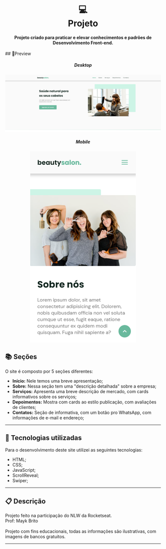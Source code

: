 <h1 align="center">
  💻<br>Projeto
</h1>
<h4 align="center">
  Projeto criado para praticar e elevar conhecimentos e padrões de Desenvolvimento Front-end.
</h4>
## 🔎Preview

<div align="center">
<h5>Desktop</h5>
<img src="./preview-desktop.PNG" alt="Foto de preview do site Awax, versão desktop."/>
<h5>Mobile</h5>
<img  src="./preview-mobile.PNG" alt="Foto de preview do site Awax, versão mobile."/>
</div>

## 📚 Seções
O site é composto por 5 seções diferentes:

- **Início:** Nele temos uma breve apresentação;
- **Sobre:** Nessa seção tem uma "descrição detalhada" sobre a empresa;
- **Serviços:** Apresenta uma breve descrição de mercado, com cards informativos sobre os serviços;
- **Depoimentos:** Mostra com cards ao estilo publicação, com avaliações de clientes;
- **Contatos:** Seção de informativa, com um botão pro WhatsApp, com informações de e-mail e endereço;

---

## 💼 Tecnologias utilizadas
Para o desenvolvimento deste site utilizei as seguintes tecnologias:

- HTML;
- CSS;
- JavaScript;
- ScrollReveal;
- Swiper;

---

## 📋 Descrição

<p align="">
  Projeto feito na participação do NLW da Rocketseat.<br>
  Prof: Mayk Brito<br><br>
  Projeto com fins educacionais, todas as informações são ilustrativas, com imagens de bancos gratuitos.
</p>


---

